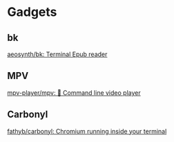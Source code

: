 # Gadgets

## bk

[aeosynth/bk: Terminal Epub reader](https://github.com/aeosynth/bk)

## MPV

[mpv-player/mpv: 🎥 Command line video player](https://github.com/mpv-player/mpv)

## Carbonyl

[fathyb/carbonyl: Chromium running inside your terminal](https://github.com/fathyb/carbonyl)
